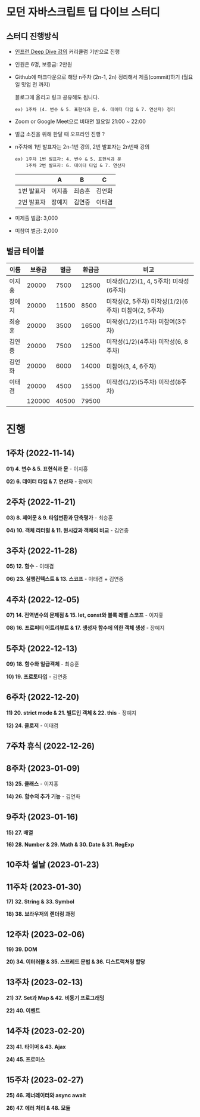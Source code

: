 # 모던 자바스크립트 딥 다이브 스터디

## 스터디 진행방식

- [인프런 Deep Dive 강의](https://www.inflearn.com/course/%EB%AA%A8%EB%8D%98-%EC%9E%90%EB%B0%94%EC%8A%A4%ED%81%AC%EB%A6%BD%ED%8A%B8-%EB%94%A5%EB%8B%A4%EC%9D%B4%EB%B8%8C) 커리큘럼 기반으로 진행
- 인원은 6명, 보증금: 2만원
- Github에 마크다운으로 해당 n주차 (2n-1, 2n) 정리해서 제출(commit)하기 (월요일 밋업 전 까지)

  블로그에 올리고 링크 공유해도 됩니다.

      ex) 1주차 (4. 변수 & 5. 표현식과 문, 6. 데이터 타입 & 7. 연산자) 정리

- Zoom or Google Meet으로 비대면 월요일 21:00 ~ 22:00
- 벌금 소진을 위해 한달 때 오프라인 진행 ?
- n주차에 1번 발표자는 2n-1번 강의, 2번 발표자는 2n번째 강의

      ex) 1주차 1번 발표자: 4. 변수 & 5. 표현식과 문
          1주차 2번 발표자: 6. 데이터 타입 & 7. 연산자

  |            | A      | B      | C      |
  | ---------- | ------ | ------ | ------ |
  | 1번 발표자 | 이지홍 | 최승훈 | 김언화 |
  | 2번 발표자 | 장예지 | 김연중 | 이태겸 |

- 미제출 벌금: 3,000
- 미참여 벌금: 2,000

## 벌금 테이블

| 이름   | 보증금 | 벌금  | 환급금 | 비고                                                 |
| ------ | ------ | ----- | ------ | ---------------------------------------------------- |
| 이지홍 | 20000  | 7500  | 12500  | 미작성(1/2)(1, 4, 5주차) 미작성(6주차)               |
| 장예지 | 20000  | 11500 | 8500   | 미작성(2, 5주차) 미작성(1/2)(6주차) 미참여(2, 5주차) |
| 최승훈 | 20000  | 3500  | 16500  | 미작성(1/2)(1주차) 미참여(3주차)                     |
| 김연중 | 20000  | 7500  | 12500  | 미작성(1/2)(4주차) 미작성(6, 8주차)                  |
| 김언화 | 20000  | 6000  | 14000  | 미참여(3, 4, 6주차)                                  |
| 이태겸 | 20000  | 4500  | 15500  | 미작성(1/2)(5주차) 미작성(8주차)                     |
|        | 120000 | 40500 | 79500  |                                                      |

# 진행

## 1주차 (2022-11-14)

**01) 4. 변수 & 5. 표현식과 문** - 이지홍

**02) 6. 데이터 타입 & 7. 연산자** - 장예지

## 2주차 (2022-11-21)

**03) 8. 제어문 & 9. 타입변환과 단축평가** - 최승훈

**04) 10. 객체 리터럴 & 11. 원시값과 객체의 비교** - 김연중

## 3주차 (2022-11-28)

**05) 12. 함수** - 이태겸

**06) 23. 실행컨텍스트 & 13. 스코프** - 이태겸 + 김연중

## 4주차 (2022-12-05)

**07) 14. 전역변수의 문제점 & 15. let, const와 블록 레벨 스코프** - 이지홍

**08) 16. 프로퍼티 어트리뷰트 & 17. 생성자 함수에 의한 객체 생성** - 장예지

## 5주차 (2022-12-13)

**09) 18. 함수와 일급객체** - 최승훈

**10) 19. 프로토타입** - 김연중

## 6주차 (2022-12-20)

**11) 20. strict mode & 21. 빌트인 객체 & 22. this** - 장예지

**12) 24. 클로저** - 이태겸

## **7주차 휴식 (2022-12-26)**

## 8주차 (2023-01-09)

**13) 25. 클래스** - 이지홍

**14) 26. 함수의 추가 기능** - 김언화

## 9주차 (2023-01-16)

**15) 27. 배열**

**16) 28. Number & 29. Math & 30. Date & 31. RegExp**

## 10주차 설날 (2023-01-23)

## 11주차 (2023-01-30)

**17) 32. String & 33. Symbol**

**18) 38. 브라우저의 렌더링 과정**

## 12주차 (2023-02-06)

**19) 39. DOM**

**20) 34. 이터러블 & 35. 스프레드 문법 & 36. 디스트럭쳐링 할당**

## 13주차 (2023-02-13)

**21) 37. Set과 Map & 42. 비동기 프로그래밍**

**22) 40. 이벤트**

## 14주차 (2023-02-20)

**23) 41. 타이머 & 43. Ajax**

**24) 45. 프로미스**

## 15주차 (2023-02-27)

**25) 46. 제너레이터와 async await**

**26) 47. 에러 처리 & 48. 모듈**
